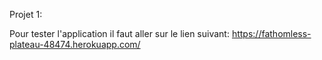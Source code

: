 Projet 1: 

Pour tester l'application il faut aller sur le lien suivant: https://fathomless-plateau-48474.herokuapp.com/

